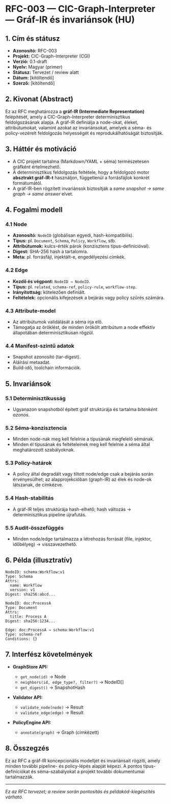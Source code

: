 # RFC-003 — CIC-Graph-Interpreter — Gráf-IR és invariánsok (HU)

## 1. Cím és státusz

* **Azonosító:** RFC-003
* **Projekt:** CIC-Graph-Interpreter (CGI)
* **Verzió:** 0.1-draft
* **Nyelv:** Magyar (primer)
* **Státusz:** Tervezet / review alatt
* **Dátum:** [kitöltendő]
* **Szerző:** [kitöltendő]

## 2. Kivonat (Abstract)

Ez az RFC meghatározza a **gráf-IR (Intermediate Representation)** felépítését, amely a CIC-Graph-Interpreter determinisztikus feldolgozásának alapja. A gráf-IR definiálja a node-okat, éleket, attribútumokat, valamint azokat az invariánsokat, amelyek a séma- és policy-vezérelt feldolgozás helyességét és reprodukálhatóságát biztosítják.

## 3. Háttér és motiváció

* A CIC projekt tartalma (Markdown/YAML + séma) természetesen gráfként értelmezhető.
* A determinisztikus feldolgozás feltétele, hogy a feldolgozó motor **absztrakt gráf-IR-t** használjon, függetlenül a forrásfájlok konkrét formátumától.
* A gráf-IR-ben rögzített invariánsok biztosítják a *same snapshot → same graph → same answer* elvet.

## 4. Fogalmi modell

### 4.1 Node

* **Azonosító:** `NodeID` (globálisan egyedi, hash-kompatibilis).
* **Típus:** pl. `Document`, `Schema`, `Policy`, `Workflow`, stb.
* **Attribútumok:** kulcs-érték párok (konzisztens típus-definícióval).
* **Digest:** SHA-256 hash a tartalomra.
* **Meta:** pl. forrásfájl, injektált-e, engedélyezési címkék.

### 4.2 Edge

* **Kezdő és végpont:** `NodeID → NodeID`.
* **Típus:** pl. `related`, `schema-ref`, `policy-rule`, `workflow-step`.
* **Irányítottság:** kötelezően definiált.
* **Feltételek:** opcionális kifejezések a bejárás vagy policy szűrés számára.

### 4.3 Attribute-model

* Az attribútumok validálását a séma írja elő.
* Támogatja az öröklést, de minden örökölt attribútum a node effektív állapotában determinisztikusan rögzül.

### 4.4 Manifest-szintű adatok

* Snapshot azonosító (tar-digest).
* Aláírási metaadat.
* Build-idő, toolchain információk.

## 5. Invariánsok

### 5.1 Determinisztikusság

* Ugyanazon snapshotból épített gráf struktúrája és tartalma *bitenként azonos*.

### 5.2 Séma-konzisztencia

* Minden node-nak meg kell felelnie a típusának megfelelő sémának.
* Minden él típusának és feltételeinek meg kell felelnie a séma által meghatározott szabályoknak.

### 5.3 Policy-határok

* A policy által degradált vagy tiltott node/edge csak a bejárás során érvényesülhet; az alapprojekcióban (graph-IR) az élek és node-ok látszanak, de címkézve.

### 5.4 Hash-stabilitás

* A gráf-IR teljes struktúrája hash-elhető; hash változás → determinisztikus pipeline újrafutás.

### 5.5 Audit-összefüggés

* Minden node/edge tartalmazza a létrehozás forrását (file, injektor, időbélyeg) → visszavezethető.

## 6. Példa (illusztratív)

```
NodeID: schema:Workflow:v1
Type: Schema
Attrs:
  name: Workflow
  version: v1
Digest: sha256:abcd...

NodeID: doc:ProcessA
Type: Document
Attrs:
  title: Process A
Digest: sha256:1234...

Edge: doc:ProcessA → schema:Workflow:v1
Type: schema-ref
Conditions: {}
```

## 7. Interfész követelmények

* **GraphStore API:**

    * `get_node(id)` → Node
    * `neighbors(id, edge_type?, filter?)` → NodeID[]
    * `get_digest()` → SnapshotHash
* **Validator API:**

    * `validate_node(node)` → Result
    * `validate_edge(edge)` → Result
* **PolicyEngine API:**

    * `annotate(graph)` → Graph (címkézett)

## 8. Összegzés

Ez az RFC a gráf-IR koncepcionális modelljét és invariánsait rögzíti, amely minden további pipeline- és policy-lépés alapját képezi. A pontos típus-definíciókat és séma-szabályokat a projekt további dokumentumai tartalmazzák.

---

*Ez az RFC tervezet; a review során pontosítás és példakód-kiegészítés várható.*

